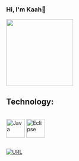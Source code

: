 ### Hi, I'm Kaah👋

<img height="180cm" src="https://github-readme-stats.vercel.app/api?username=Kaah92&show_icons=true&theme=synthwave"/> </div>

## Technology:
<div style="display: inline_block"><br>
  <img align="center" alt="Java" height="50" width="50" src="https://cdn.jsdelivr.net/gh/devicons/devicon@latest/icons/java/java-original.svg" />
  <img align="center" alt="Eclipse" height="50" width="50" src="https://cdn.jsdelivr.net/gh/devicons/devicon@latest/icons/eclipse/eclipse-original.svg" />     
</div>

##
[![URL](https://img.shields.io/badge/LinkedIn-0077B5?style=for-the-badge&logo=linkedin&logoColor=white)](https://www.linkedin.com/in/karina-almeida-84b157259/)
